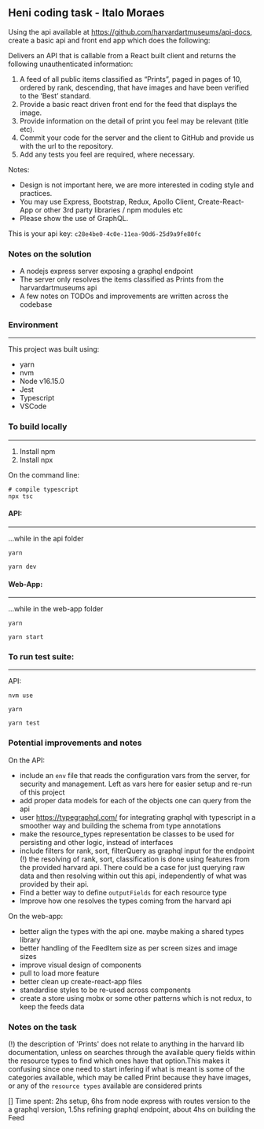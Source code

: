 ## Heni coding task - Italo Moraes

Using the api available at https://github.com/harvardartmuseums/api-docs,
create a basic api and front end app which does the following:

Delivers an API that is callable from a React built client and returns the following
unauthenticated information:
1. A feed of all public items classified as “Prints”, paged in pages of 10, ordered by rank,
descending, that have images and have been verified to the ‘Best’ standard.
2. Provide a basic react driven front end for the feed that displays the image.
3. Provide information on the detail of print you feel may be relevant (title etc).
4. Commit your code for the server and the client to GitHub and provide us with the url to the
repository.
5. Add any tests you feel are required, where necessary.

Notes:
- Design is not important here, we are more interested in coding style and practices.
- You may use Express, Bootstrap, Redux, Apollo Client, Create-React-App or other 3rd party
libraries / npm modules etc
- Please show the use of GraphQL.

This is your api key: `c28e4be0-4c0e-11ea-90d6-25d9a9fe80fc`


### Notes on the solution

- A nodejs express server exposing a graphql endpoint
- The server only resolves the items classified as Prints from the harvardartmuseums api
- A few notes on TODOs and improvements are written across the codebase

### Environment
---------------

This project was built using:
- yarn
- nvm
- Node v16.15.0
- Jest
- Typescript
- VSCode

### To build locally
--------------------

1. Install npm
2. Install npx

On the command line:
```
# compile typescript
npx tsc
```

#### API:
----
...while in the api folder

```
yarn
```

```
yarn dev
```

#### Web-App:
----
...while in the web-app folder

```
yarn
```

```
yarn start
```

### To run test suite:
--------------------

API:
```
nvm use

yarn

yarn test
```


### Potential improvements and notes

On the API:
- include an `env` file that reads the configuration vars from the server, for security and management. Left as vars here for easier setup and re-run of this project
- add proper data models for each of the objects one can query from the api
- user https://typegraphql.com/ for integrating graphql with typescript in a smoother way and building the schema from type annotations
- make the resource_types representation be classes to be used for persisting and other logic, instead of interfaces
- include filters for rank, sort, filterQuery as graphql input for the endpoint
(!) the resolving of rank, sort, classification is done using features from the provided harvard api. There could be a case for just querying raw data and then resolving within out this api, independently of what was provided by their api.
- Find a better way to define `outputFields` for each resource type
- Improve how one resolves the types coming from the harvard api

On the web-app:
- better align the types with the api one. maybe making a shared types library
- better handling of the FeedItem size as per screen sizes and image sizes
- improve visual design of components
- pull to load more feature
- better clean up create-react-app files
- standardise styles to be re-used across components
- create a store using mobx or some other patterns which is not redux, to keep the feeds data

### Notes on the task


(!) the description of 'Prints' does not relate to anything in the harvard lib documentation, unless on searches through the available query fields within the resource types to find which ones have that option.This makes it confusing since one need to start infering if what is meant is some of the categories available, which may be called Print because they have images, or any of the `resource types` available are considered prints

[] Time spent: 2hs setup, 6hs from node express with routes version to the a graphql version, 1.5hs refining graphql endpoint, about 4hs on building the Feed